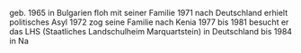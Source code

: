 geb. 1965 in Bulgarien
floh mit seiner Familie 1971 nach Deutschland
erhielt politisches Asyl
1972 zog seine Familie nach Kenia
1977 bis 1981 besucht er das LHS (Staatliches Landschulheim Marquartstein) in Deutschland
bis 1984 in Na